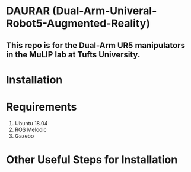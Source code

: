 # DAURAR (Dual-Arm-Univeral-Robot5-Augmented-Reality)
## This repo is for the Dual-Arm UR5 manipulators in the MuLIP lab at Tufts University.

# Installation 

# Requirements
1. Ubuntu 18.04
2. ROS Melodic
3. Gazebo

# Other Useful Steps for Installation
